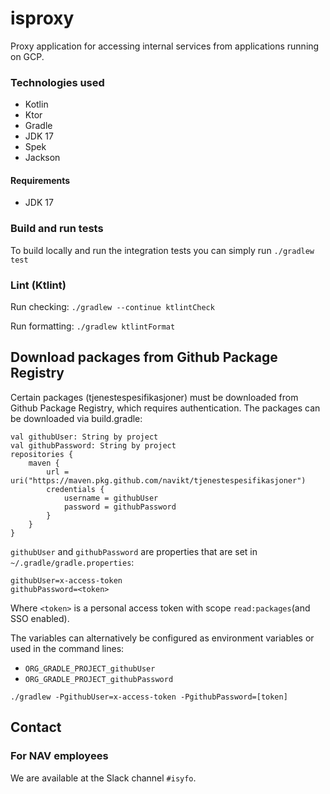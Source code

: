 # isproxy

Proxy application for accessing internal services from applications running on GCP.

### Technologies used

* Kotlin
* Ktor
* Gradle
* JDK 17
* Spek
* Jackson

#### Requirements

* JDK 17

### Build and run tests

To build locally and run the integration tests you can simply run `./gradlew test`

### Lint (Ktlint)

Run checking: `./gradlew --continue ktlintCheck`

Run formatting: `./gradlew ktlintFormat`

## Download packages from Github Package Registry

Certain packages (tjenestespesifikasjoner) must be downloaded from Github Package Registry, which requires
authentication. The packages can be downloaded via build.gradle:

```
val githubUser: String by project
val githubPassword: String by project
repositories {
    maven {
        url = uri("https://maven.pkg.github.com/navikt/tjenestespesifikasjoner")
        credentials {
            username = githubUser
            password = githubPassword
        }
    }
}
```

`githubUser` and `githubPassword` are properties that are set in `~/.gradle/gradle.properties`:

```
githubUser=x-access-token
githubPassword=<token>
```

Where `<token>` is a personal access token with scope `read:packages`(and SSO enabled).

The variables can alternatively be configured as environment variables or used in the command lines:

* `ORG_GRADLE_PROJECT_githubUser`
* `ORG_GRADLE_PROJECT_githubPassword`

```
./gradlew -PgithubUser=x-access-token -PgithubPassword=[token]
```


## Contact

### For NAV employees

We are available at the Slack channel `#isyfo`.
